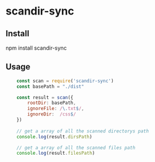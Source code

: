 # scandir-sync

## Install
npm install scandir-sync

## Usage
```javascript
    const scan = require('scandir-sync')
    const basePath = "./dist"

    const result = scan({ 
        rootDir: basePath,
        ignoreFile: /\.txt$/, 
        ignoreDir:  /css$/
    })
    
    // get a array of all the scanned directorys path
    console.log(result.dirsPath)

    // get a array of all the scanned files path
    console.log(result.filesPath)
```

